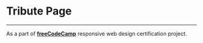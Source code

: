 # Tribute Page
---
As a part of **[freeCodeCamp](https://www.freecodecamp.org/learn/2022/responsive-web-design/build-a-tribute-page-project/build-a-tribute-page)** responsive web design certification project.
